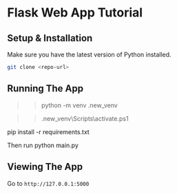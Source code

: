 # Flask Web App Tutorial

## Setup & Installation

Make sure you have the latest version of Python installed.

```bash
git clone <repo-url>
```

## Running The App
>>python -m venv .new_venv

>>.new_venv\Scripts\activate.ps1

pip install -r requirements.txt


Then run python main.py

## Viewing The App

Go to `http://127.0.0.1:5000`
